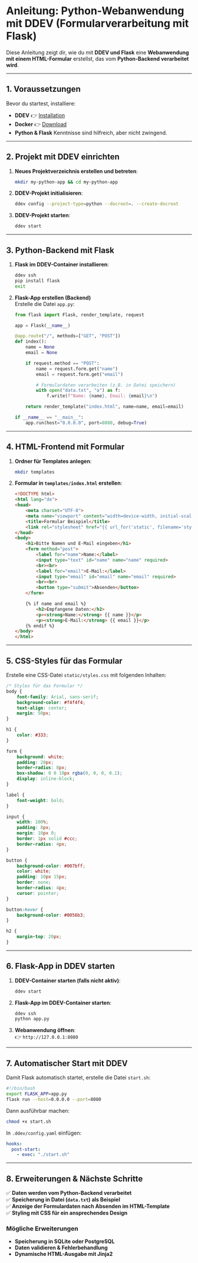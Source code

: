 # **Anleitung: Python-Webanwendung mit DDEV (Formularverarbeitung mit Flask)**
Diese Anleitung zeigt dir, wie du mit **DDEV und Flask** eine **Webanwendung mit einem HTML-Formular** erstellst, das vom **Python-Backend verarbeitet wird**.

---

## **1. Voraussetzungen**
Bevor du startest, installiere:
- **DDEV** 👉 [Installation](https://ddev.readthedocs.io/en/latest/users/install/)
- **Docker** 👉 [Download](https://www.docker.com/get-started/)
- **Python & Flask** Kenntnisse sind hilfreich, aber nicht zwingend.

---

## **2. Projekt mit DDEV einrichten**
1. **Neues Projektverzeichnis erstellen und betreten**:
   ```sh
   mkdir my-python-app && cd my-python-app
   ```

2. **DDEV-Projekt initialisieren**:
   ```sh
   ddev config --project-type=python --docroot=. --create-docroot
   ```

3. **DDEV-Projekt starten**:
   ```sh
   ddev start
   ```

---

## **3. Python-Backend mit Flask**
1. **Flask im DDEV-Container installieren**:
   ```sh
   ddev ssh
   pip install flask
   exit
   ```

2. **Flask-App erstellen (Backend)**  
   Erstelle die Datei `app.py`:
   ```python
   from flask import Flask, render_template, request

   app = Flask(__name__)

   @app.route("/", methods=["GET", "POST"])
   def index():
       name = None
       email = None

       if request.method == "POST":
           name = request.form.get("name")
           email = request.form.get("email")

           # Formulardaten verarbeiten (z.B. in Datei speichern)
           with open("data.txt", "a") as f:
               f.write(f"Name: {name}, Email: {email}\n")

       return render_template("index.html", name=name, email=email)

   if __name__ == "__main__":
       app.run(host="0.0.0.0", port=8080, debug=True)
   ```

---

## **4. HTML-Frontend mit Formular**
1. **Ordner für Templates anlegen**:
   ```sh
   mkdir templates
   ```

2. **Formular in `templates/index.html` erstellen**:
   ```html
   <!DOCTYPE html>
   <html lang="de">
   <head>
       <meta charset="UTF-8">
       <meta name="viewport" content="width=device-width, initial-scale=1.0">
       <title>Formular Beispiel</title>
       <link rel="stylesheet" href="{{ url_for('static', filename='styles.css') }}">
   </head>
   <body>
       <h1>Bitte Namen und E-Mail eingeben</h1>
       <form method="post">
           <label for="name">Name:</label>
           <input type="text" id="name" name="name" required>
           <br><br>
           <label for="email">E-Mail:</label>
           <input type="email" id="email" name="email" required>
           <br><br>
           <button type="submit">Absenden</button>
       </form>

       {% if name and email %}
           <h2>Empfangene Daten:</h2>
           <p><strong>Name:</strong> {{ name }}</p>
           <p><strong>E-Mail:</strong> {{ email }}</p>
       {% endif %}
   </body>
   </html>
   ```

---

## **5. CSS-Styles für das Formular**
Erstelle eine CSS-Datei `static/styles.css` mit folgenden Inhalten:

```css
/* Styles für das Formular */
body {
    font-family: Arial, sans-serif;
    background-color: #f4f4f4;
    text-align: center;
    margin: 50px;
}

h1 {
    color: #333;
}

form {
    background: white;
    padding: 20px;
    border-radius: 8px;
    box-shadow: 0 0 10px rgba(0, 0, 0, 0.1);
    display: inline-block;
}

label {
    font-weight: bold;
}

input {
    width: 100%;
    padding: 8px;
    margin: 10px 0;
    border: 1px solid #ccc;
    border-radius: 4px;
}

button {
    background-color: #007bff;
    color: white;
    padding: 10px 15px;
    border: none;
    border-radius: 4px;
    cursor: pointer;
}

button:hover {
    background-color: #0056b3;
}

h2 {
    margin-top: 20px;
}
```

---

## **6. Flask-App in DDEV starten**
1. **DDEV-Container starten (falls nicht aktiv)**:
   ```sh
   ddev start
   ```

2. **Flask-App im DDEV-Container starten**:
   ```sh
   ddev ssh
   python app.py
   ```

3. **Webanwendung öffnen**:  
   👉 `http://127.0.0.1:8080`

---

## **7. Automatischer Start mit DDEV**
Damit Flask automatisch startet, erstelle die Datei `start.sh`:

```sh
#!/bin/bash
export FLASK_APP=app.py
flask run --host=0.0.0.0 --port=8080
```

Dann ausführbar machen:
```sh
chmod +x start.sh
```

In `.ddev/config.yaml` einfügen:
```yaml
hooks:
  post-start:
    - exec: "./start.sh"
```

---

## **8. Erweiterungen & Nächste Schritte**
✅ **Daten werden vom Python-Backend verarbeitet**  
✅ **Speicherung in Datei (`data.txt`) als Beispiel**  
✅ **Anzeige der Formulardaten nach Absenden im HTML-Template**  
✅ **Styling mit CSS für ein ansprechendes Design**  

### **Mögliche Erweiterungen**
- **Speicherung in SQLite oder PostgreSQL**
- **Daten validieren & Fehlerbehandlung**
- **Dynamische HTML-Ausgabe mit Jinja2**
